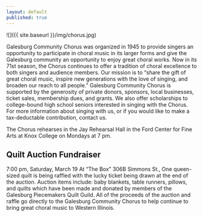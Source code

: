 ```yaml
---
layout: default
published: true
---
```





![]({{ site.baseurl }}/img/chorus.jpg)

Galesburg Community Chorus was organized in 1945 to provide singers an opportunity
to participate in choral music in its larger forms and give the Galesburg community an
opportunity to enjoy great choral works. Now in its 71st season, the Chorus continues to
offer a tradition of choral excellence to both singers and audience members. Our mission
is to “share the gift of great choral music, inspire new generations with the love of singing,
and broaden our reach to all people.” Galesburg Community Chorus is supported by the
generosity of private donors, sponsors, local businesses, ticket sales, membership dues,
and grants. We also offer scholarships to college-bound high school seniors interested in
singing with the Chorus. For more information about singing with us, or if you would like to
make a tax-deductable contribution, contact us.

The Chorus rehearses in the Jay Rehearsal Hall in the Ford Center for Fine Arts at Knox College on Mondays at 7 pm.


## Quilt Auction Fundraiser

7:00 pm, Saturday, March 19 At “The Box” 306B Simmons St., One queen-sized quilt is being raffled with the lucky ticket being drawn at the end of the auction. Auction items include: baby blankets, table runners, pillows, and quilts which have been made and donated by members of the Galesburg Piecemakers Quilt Guild. All of the proceeds of the auction and raffle go directly to the Galesburg Community Chorus to help continue to bring great choral music to Western Illinois.



